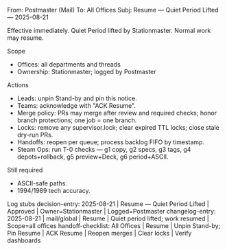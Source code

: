 From: Postmaster (Mail)
To: All Offices
Subj: Resume — Quiet Period Lifted — 2025-08-21

Effective immediately. Quiet Period lifted by Stationmaster. Normal work
may resume.

Scope
- Offices: all departments and threads
- Ownership: Stationmaster; logged by Postmaster

Actions
- Leads: unpin Stand-by and pin this notice.
- Teams: acknowledge with "ACK Resume".
- Merge policy: PRs may merge after review and required checks; honor
branch protections; one job = one branch.
- Locks: remove any supervisor.lock; clear expired TTL locks; close
stale dry-run PRs.
- Handoffs: reopen per queue; process backlog FIFO by timestamp.
- Steam Ops: run T-0 checks — g1 copy, g2 specs, g3 tags, g4
depots+rollback, g5 preview+Deck, g6 period+ASCII.

Still required
- ASCII-safe paths.
- 1994/1989 tech accuracy.

Log stubs
decision-entry: 2025-08-21 | Resume — Quiet Period Lifted | Approved |
Owner=Stationmaster | Logged=Postmaster
changelog-entry: 2025-08-21 | mail/global | Resume | Quiet period
lifted; work resumed | Scope=all offices
handoff-checklist: All Offices | Resume | Unpin Stand-by; Pin Resume |
ACK Resume | Reopen merges | Clear locks | Verify dashboards
